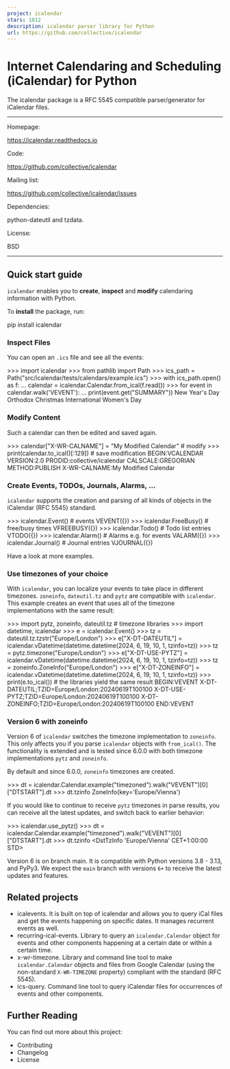 ```yaml
---
project: icalendar
stars: 1012
description: icalendar parser library for Python
url: https://github.com/collective/icalendar
---
```


Internet Calendaring and Scheduling (iCalendar) for Python
==========================================================

The icalendar package is a RFC 5545 compatible parser/generator for iCalendar files.

* * *

Homepage:

https://icalendar.readthedocs.io

Code:

https://github.com/collective/icalendar

Mailing list:

https://github.com/collective/icalendar/issues

Dependencies:

python-dateutil and tzdata.

License:

BSD

* * *

Quick start guide
-----------------

`icalendar` enables you to **create**, **inspect** and **modify** calendaring information with Python.

To **install** the package, run:

pip install icalendar

### Inspect Files

You can open an `.ics` file and see all the events:

\>\>> import icalendar
\>\>> from pathlib import Path
\>\>> ics\_path \= Path("src/icalendar/tests/calendars/example.ics")
\>\>> with ics\_path.open() as f:
...     calendar \= icalendar.Calendar.from\_ical(f.read())
\>\>> for event in calendar.walk('VEVENT'):
...     print(event.get("SUMMARY"))
New Year's Day
Orthodox Christmas
International Women's Day

### Modify Content

Such a calendar can then be edited and saved again.

\>\>> calendar\["X-WR-CALNAME"\] \= "My Modified Calendar"  \# modify
\>\>> print(calendar.to\_ical()\[:129\])  \# save modification
BEGIN:VCALENDAR
VERSION:2.0
PRODID:collective/icalendar
CALSCALE:GREGORIAN
METHOD:PUBLISH
X\-WR\-CALNAME:My Modified Calendar

### Create Events, TODOs, Journals, Alarms, ...

`icalendar` supports the creation and parsing of all kinds of objects in the iCalendar (RFC 5545) standard.

\>\>> icalendar.Event()  \# events
VEVENT({})
\>\>> icalendar.FreeBusy()  \# free/busy times
VFREEBUSY({})
\>\>> icalendar.Todo()  \# Todo list entries
VTODO({})
\>\>> icalendar.Alarm()  \# Alarms e.g. for events
VALARM({})
\>\>> icalendar.Journal()   \# Journal entries
VJOURNAL({})

Have a look at more examples.

### Use timezones of your choice

With `icalendar`, you can localize your events to take place in different timezones. `zoneinfo`, `dateutil.tz` and `pytz` are compatible with `icalendar`. This example creates an event that uses all of the timezone implementations with the same result:

\>\>> import pytz, zoneinfo, dateutil.tz  \# timezone libraries
\>\>> import datetime, icalendar
\>\>> e \= icalendar.Event()
\>\>> tz \= dateutil.tz.tzstr("Europe/London")
\>\>> e\["X-DT-DATEUTIL"\] \= icalendar.vDatetime(datetime.datetime(2024, 6, 19, 10, 1, tzinfo\=tz))
\>\>> tz \= pytz.timezone("Europe/London")
\>\>> e\["X-DT-USE-PYTZ"\] \= icalendar.vDatetime(datetime.datetime(2024, 6, 19, 10, 1, tzinfo\=tz))
\>\>> tz \= zoneinfo.ZoneInfo("Europe/London")
\>\>> e\["X-DT-ZONEINFO"\] \= icalendar.vDatetime(datetime.datetime(2024, 6, 19, 10, 1, tzinfo\=tz))
\>\>> print(e.to\_ical())  \# the libraries yield the same result
BEGIN:VEVENT
X\-DT\-DATEUTIL;TZID\=Europe/London:20240619T100100
X\-DT\-USE\-PYTZ;TZID\=Europe/London:20240619T100100
X\-DT\-ZONEINFO;TZID\=Europe/London:20240619T100100
END:VEVENT

### Version 6 with zoneinfo

Version 6 of `icalendar` switches the timezone implementation to `zoneinfo`. This only affects you if you parse `icalendar` objects with `from_ical()`. The functionality is extended and is tested since 6.0.0 with both timezone implementations `pytz` and `zoneinfo`.

By default and since 6.0.0, `zoneinfo` timezones are created.

\>\>> dt \= icalendar.Calendar.example("timezoned").walk("VEVENT")\[0\]\["DTSTART"\].dt
\>\>> dt.tzinfo
ZoneInfo(key\='Europe/Vienna')

If you would like to continue to receive `pytz` timezones in parse results, you can receive all the latest updates, and switch back to earlier behavior:

\>\>> icalendar.use\_pytz()
\>\>> dt \= icalendar.Calendar.example("timezoned").walk("VEVENT")\[0\]\["DTSTART"\].dt
\>\>> dt.tzinfo
<DstTzInfo 'Europe/Vienna' CET+1:00:00 STD\>

Version 6 is on branch main. It is compatible with Python versions 3.8 - 3.13, and PyPy3. We expect the `main` branch with versions `6+` to receive the latest updates and features.

Related projects
----------------

-   icalevents. It is built on top of icalendar and allows you to query iCal files and get the events happening on specific dates. It manages recurrent events as well.
-   recurring-ical-events. Library to query an `icalendar.Calendar` object for events and other components happening at a certain date or within a certain time.
-   x-wr-timezone. Library and command line tool to make `icalendar.Calendar` objects and files from Google Calendar (using the non-standard `X-WR-TIMEZONE` property) compliant with the standard (RFC 5545).
-   ics-query. Command line tool to query iCalendar files for occurrences of events and other components.

Further Reading
---------------

You can find out more about this project:

-   Contributing
-   Changelog
-   License
